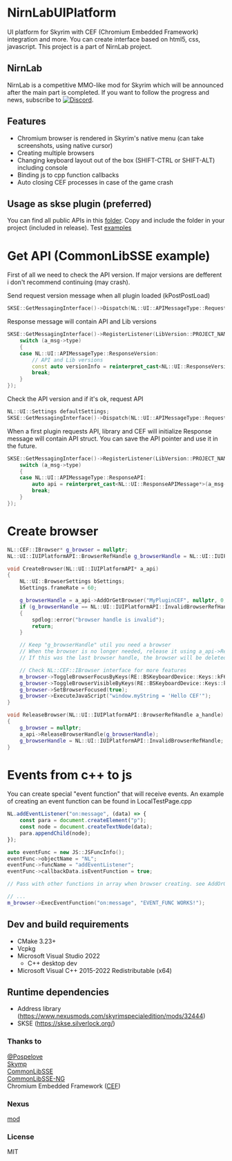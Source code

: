 # NirnLabUIPlatform

UI platform for Skyrim with CEF (Chromium Embedded Framework) integration and more. You can create interface based on html5, css, javascript. This project is a part of NirnLab project.

## NirnLab

NirnLab is a competitive MMO-like mod for Skyrim which will be announced after the main part is completed.
If you want to follow the progress and news, subscribe to [![Discord](https://img.shields.io/discord/1004071212361711678?label=Discord&logo=Discord)](https://discord.gg/zxgzE45Vtz).

## Features
- Chromium browser is rendered in Skyrim's native menu (can take screenshots, using native cursor)
- Creating multiple browsers
- Changing keyboard layout out of the box (SHIFT-CTRL or SHIFT-ALT) including console
- Binding js to cpp function callbacks
- Auto closing CEF processes in case of the game crash

## Usage as skse plugin (preferred)
You can find all public APIs in this [folder](https://github.com/kkEngine/NirnLabUIPlatform/tree/main/src/UIPlatform/NirnLabUIPlatformAPI). Copy and include the folder in your project (included in release).
Test [examples](https://github.com/kkEngine/NirnLabUIPlatform/tree/main/src/UIPlatformTest)  

# Get API (CommonLibSSE example)
First of all we need to check the API version. If major versions are defferent i don't recommend continuing (may crash).

Send request version message when all plugin loaded (kPostPostLoad)
```cpp
SKSE::GetMessagingInterface()->Dispatch(NL::UI::APIMessageType::RequestVersion, nullptr, 0, LibVersion::PROJECT_NAME);
```
Response message will contain API and Lib versions
```cpp
SKSE::GetMessagingInterface()->RegisterListener(LibVersion::PROJECT_NAME, [](SKSE::MessagingInterface::Message* a_msg) {
    switch (a_msg->type)
    {
    case NL::UI::APIMessageType::ResponseVersion:
        // API and Lib versions
        const auto versionInfo = reinterpret_cast<NL::UI::ResponseVersionMessage*>(a_msg->data); 
        break;
    }
});
```

Check the API version and if it's ok, request API
```cpp
NL::UI::Settings defaultSettings;
SKSE::GetMessagingInterface()->Dispatch(NL::UI::APIMessageType::RequestAPI, &defaultSettings, sizeof(defaultSettings), NL::UI::LibVersion::PROJECT_NAME);
```
When a first plugin requests API, library and CEF will initialize
Response message will contain API struct. You can save the API pointer and use it in the future.
```cpp
SKSE::GetMessagingInterface()->RegisterListener(LibVersion::PROJECT_NAME, [](SKSE::MessagingInterface::Message* a_msg) {
    switch (a_msg->type)
    {
    case NL::UI::APIMessageType::ResponseAPI:
        auto api = reinterpret_cast<NL::UI::ResponseAPIMessage*>(a_msg->data)->API;
        break;
    }
});
```

# Create browser
```cpp
NL::CEF::IBrowser* g_browser = nullptr;
NL::UI::IUIPlatformAPI::BrowserRefHandle g_browserHandle = NL::UI::IUIPlatformAPI::InvalidBrowserRefHandle;

void CreateBrowser(NL::UI::IUIPlatformAPI* a_api)
{
    NL::UI::BrowserSettings bSettings;
    bSettings.frameRate = 60;

    g_browserHandle = a_api->AddOrGetBrowser("MyPluginCEF", nullptr, 0, "https://www.youtube.com", &bSettings, g_browser);
    if (g_browserHandle == NL::UI::IUIPlatformAPI::InvalidBrowserRefHandle)
    {
        spdlog::error("browser handle is invalid");
        return;
    }

    // Keep "g_browserHandle" util you need a browser
    // When the browser is no longer needed, release it using a_api->ReleaseBrowserHandle();
    // If this was the last browser handle, the browser will be deleted

    // Check NL::CEF::IBrowser interface for more features
    m_browser->ToggleBrowserFocusByKeys(RE::BSKeyboardDevice::Keys::kF6, 0);
    g_browser->ToggleBrowserVisibleByKeys(RE::BSKeyboardDevice::Keys::kF7, 0);
    g_browser->SetBrowserFocused(true);
    g_browser->ExecuteJavaScript("window.myString = 'Hello CEF'"); 
}

void ReleaseBrowser(NL::UI::IUIPlatformAPI::BrowserRefHandle a_handle)
{
    g_browser = nullptr;
    a_api->ReleaseBrowserHandle(g_browserHandle);
    g_browserHandle = NL::UI::IUIPlatformAPI::InvalidBrowserRefHandle;
}
```

# Events from c++ to js
You can create special "event function" that will receive events.
An example of creating an event function can be found in LocalTestPage.cpp

```js
NL.addEventListener("on:message", (data) => {
	const para = document.createElement("p");
	const node = document.createTextNode(data);
	para.appendChild(node);
});
```

```cpp
auto eventFunc = new JS::JSFuncInfo();
eventFunc->objectName = "NL";
eventFunc->funcName = "addEventListener";
eventFunc->callbackData.isEventFunction = true;

// Pass with other functions in array when browser creating. see AddOrGetBrowser in api.

// ...
m_browser->ExecEventFunction("on:message", "EVENT_FUNC WORKS!");
```

## Dev and build requirements
- CMake 3.23+
- Vcpkg
- Microsoft Visual Studio 2022
    - C++ desktop dev
- Microsoft Visual C++ 2015-2022 Redistributable (x64)

## Runtime dependencies
- Address library (https://www.nexusmods.com/skyrimspecialedition/mods/32444)
- SKSE (https://skse.silverlock.org/)

### Thanks to
[@Pospelove](https://github.com/Pospelove) <br />
[Skymp](https://github.com/skyrim-multiplayer/skymp) <br />
[CommonLibSSE](https://github.com/Ryan-rsm-McKenzie/CommonLibSSE) <br />
[CommonLibSSE-NG](https://github.com/CharmedBaryon/CommonLibSSE-NG) <br />
Chromium Embedded Framework ([CEF](https://bitbucket.org/chromiumembedded/cef)) <br />

### Nexus
[mod](https://www.nexusmods.com/skyrimspecialedition/mods/125447)

### License
MIT
